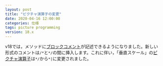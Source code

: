 ```yaml
---
layout: post
title: "ピクチャ演算子の変更"
date: 2020-04-16 12:00:00
categories: 仕様
tags: picture programming
version: 18.x
---
```


v18では，メソッドに[ブロックコメント](https://doc.4d.com/4Dv18/4D/18/Writing-a-method.300-4575526.ja.html)が記述できるようになりました。新しい形式のコメントは``/*``と``*/``の間に挿入します。これに伴い，「垂直スケール」の[ピクチャ演算子](https://doc.4d.com/4Dv17/4D/17.4/Picture-Operators.300-4882631.ja.html)は``*/``から``*|``に変更されました。
